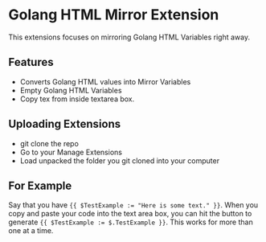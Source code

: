 # Golang HTML Mirror Extension

This extensions focuses on mirroring Golang HTML Variables right away.

## Features

- Converts Golang HTML values into Mirror Variables
- Empty Golang HTML Variables
- Copy tex from inside textarea box.

## Uploading Extensions

- git clone the repo
- Go to your Manage Extensions
- Load unpacked the folder you git cloned into your computer

## For Example

Say that you have `{{ $TestExample := "Here is some text." }}`. When you copy and paste your code into the text area box, you can hit the button to generate `{{ $TestExample := $.TestExample }}`. This works for more than one at a time.
